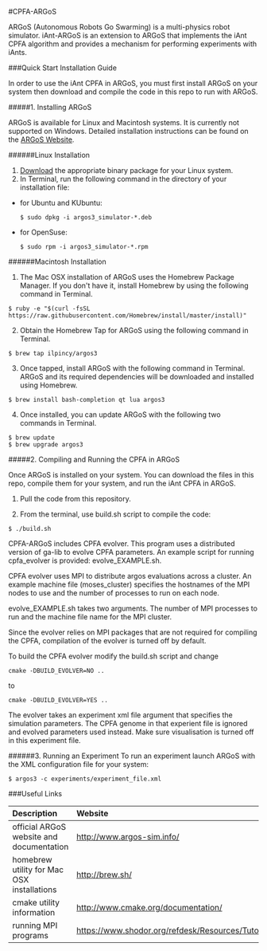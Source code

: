 #CPFA-ARGoS

ARGoS (Autonomous Robots Go Swarming) is a multi-physics robot simulator. iAnt-ARGoS is an extension to ARGoS that implements the iAnt CPFA algorithm and provides a mechanism for performing experiments with iAnts.

###Quick Start Installation Guide

In order to use the iAnt CPFA in ARGoS, you must first install ARGoS on your system then download and compile the code in this repo to run with ARGoS.

#####1. Installing ARGoS

ARGoS is available for Linux and Macintosh systems. It is currently not supported on Windows. Detailed installation instructions can be found on the [ARGoS Website](http://www.argos-sim.info/user_manual.php).

######Linux Installation

1. [Download](http://www.argos-sim.info/core.php) the appropriate binary package for your Linux system.
2. In Terminal, run the following command in the directory of your installation file:
  * for Ubuntu and KUbuntu:
    ```
    $ sudo dpkg -i argos3_simulator-*.deb
    ```

  * for OpenSuse:
    ```
    $ sudo rpm -i argos3_simulator-*.rpm
    ```

######Macintosh Installation

1. The Mac OSX installation of ARGoS uses the Homebrew Package Manager. If you don't have it, install Homebrew by using the following command in Terminal.
  ```
  $ ruby -e "$(curl -fsSL https://raw.githubusercontent.com/Homebrew/install/master/install)"
  ```

2. Obtain the Homebrew Tap for ARGoS using the following command in Terminal.
  ```
  $ brew tap ilpincy/argos3
  ```

3. Once tapped, install ARGoS with the following command in Terminal. ARGoS and its required dependencies will be downloaded and installed using Homebrew.
  ```
  $ brew install bash-completion qt lua argos3
  ```

4. Once installed, you can update ARGoS with the following two commands in Terminal.
  ```
  $ brew update
  $ brew upgrade argos3
  ```

#####2. Compiling and Running the CPFA in ARGoS

Once ARGoS is installed on your system. You can download the files in this repo, compile them for your system, and run the iAnt CPFA in ARGoS.

1. Pull the code from this repository.

2. From the terminal, use build.sh script to compile the code:
  ```
  $ ./build.sh
  ```

CPFA-ARGoS includes CPFA evolver. This program uses a distributed version of ga-lib to evolve CPFA parameters. An example script for running cpfa_evolver is provided: evolve_EXAMPLE.sh.

CPFA evolver uses MPI to distribute argos evaluations across a cluster. An example machine file (moses_cluster) specifies the hostnames of the MPI nodes to use and the number of processes to run on each node.

evolve_EXAMPLE.sh takes two arguments. The number of MPI processes to run and the machine file name for the MPI cluster. 

Since the evolver relies on MPI packages that are not required for compiling the CPFA, compilation of the evolver is turned off by default. 

To build the CPFA evolver modify the build.sh script and change

```
cmake -DBUILD_EVOLVER=NO ..
```

to 

```
cmake -DBUILD_EVOLVER=YES ..
```

The evolver takes an experiment xml file argument that specifies the simulation parameters. The CPFA genome in that experient file is ignored and evolved parameters used instead. Make sure visualisation is turned off in this experiment file. 

######3. Running an Experiment
To run an experiment launch ARGoS with the XML configuration file for your system:
  ```
  $ argos3 -c experiments/experiment_file.xml
  ```


###Useful Links

| Description                                 | Website                             |
|:--------------------------------------------|:------------------------------------|
| official ARGoS website and documentation    | http://www.argos-sim.info/          |
| homebrew utility for Mac OSX installations  | http://brew.sh/                     |
| cmake utility information                   | http://www.cmake.org/documentation/ |
| running MPI programs                        | https://www.shodor.org/refdesk/Resources/Tutorials/RunningMPI/ |
